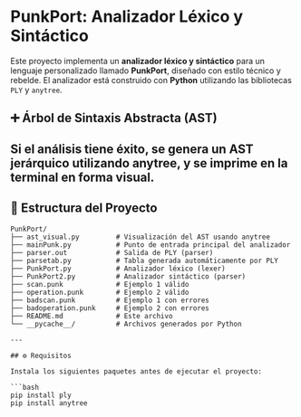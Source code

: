 # PunkPort: Analizador Léxico y Sintáctico

Este proyecto implementa un **analizador léxico y sintáctico** para un lenguaje personalizado llamado **PunkPort**, diseñado con estilo técnico y rebelde. El analizador está construido con **Python** utilizando las bibliotecas `PLY` y `anytree`.

## ➕ Árbol de Sintaxis Abstracta (AST)
Si el análisis tiene éxito, se genera un AST jerárquico utilizando anytree, y se imprime en la terminal en forma visual.
---


## 📁 Estructura del Proyecto

```plaintext
PunkPort/
├── ast_visual.py         # Visualización del AST usando anytree
├── mainPunk.py           # Punto de entrada principal del analizador
├── parser.out            # Salida de PLY (parser)
├── parsetab.py           # Tabla generada automáticamente por PLY
├── PunkPort.py           # Analizador léxico (lexer)
├── PunkPort2.py          # Analizador sintáctico (parser)
├── scan.punk             # Ejemplo 1 válido
├── operation.punk        # Ejemplo 2 válido
├── badscan.punk          # Ejemplo 1 con errores
├── badoperation.punk     # Ejemplo 2 con errores
├── README.md             # Este archivo
└── __pycache__/          # Archivos generados por Python

---

## ⚙️ Requisitos

Instala los siguientes paquetes antes de ejecutar el proyecto:

```bash
pip install ply
pip install anytree
